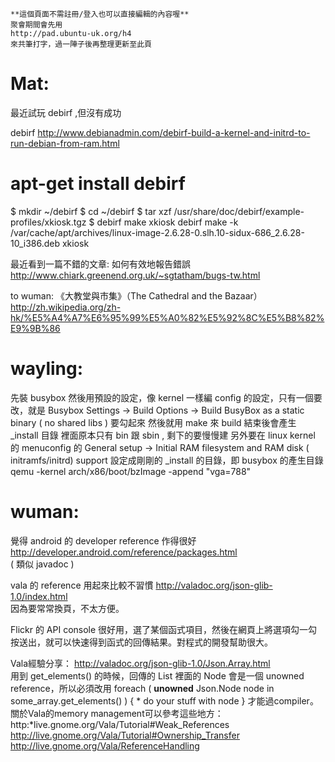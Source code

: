    **這個頁面不需註冊/登入也可以直接編輯的內容喔**
    聚會期間會先用 
    http://pad.ubuntu-uk.org/h4 
    來共筆打字，過一陣子後再整理更新至此頁




# Mat:

最近試玩 debirf ,但沒有成功

debirf
<http://www.debianadmin.com/debirf-build-a-kernel-and-initrd-to-run-debian-from-ram.html>  
# apt-get install debirf
$ mkdir ~/debirf
$ cd ~/debirf
$ tar xzf /usr/share/doc/debirf/example-profiles/xkiosk.tgz
$ debirf make xkiosk
debirf make -k /var/cache/apt/archives/linux-image-2.6.28-0.slh.10-sidux-686_2.6.28-10_i386.deb xkiosk

最近看到一篇不錯的文章:
如何有效地報告錯誤
<http://www.chiark.greenend.org.uk/~sgtatham/bugs-tw.html>  

to wuman:
《大教堂與市集》（The Cathedral and the Bazaar）
<http://zh.wikipedia.org/zh-hk/%E5%A4%A7%E6%95%99%E5%A0%82%E5%92%8C%E5%B8%82%E9%9B%86>  

# wayling:


先裝 busybox
然後用預設的設定，像 kernel 一樣編 config 的設定，只有一個要改，就是
Busybox Settings → Build Options → Build BusyBox as a static binary ( no shared libs ) 要勾起來
然後就用 make 來 build
結束後會產生 _install 目錄
裡面原本只有 bin 跟 sbin , 剩下的要慢慢建
另外要在 linux kernel 的 menuconfig 的
General setup → Initial RAM filesystem and RAM disk ( initramfs/initrd) support
設定成剛剛的 _install 的目錄，即 busybox 的產生目錄
qemu -kernel arch/x86/boot/bzImage -append "vga=788"

# wuman:

覺得 android 的 developer reference 作得很好
<http://developer.android.com/reference/packages.html>  
( 類似 javadoc )

vala 的 reference 用起來比較不習慣
<http://valadoc.org/json-glib-1.0/index.html>  
因為要常常換頁，不太方便。

Flickr 的 API console 很好用，選了某個函式項目，然後在網頁上將選項勾一勾按送出，就可以快速得到函式的回傳結果。對程式的開發幫助很大。

Vala經驗分享：
<http://valadoc.org/json-glib-1.0/Json.Array.html>  
用到 get_elements() 的時候，回傳的 List<Node> 裡面的 Node 會是一個 unowned reference，所以必須改用
foreach ( **unowned** Json.Node node in some_array.get_elements() ) {
    * do your stuff with node
}
才能過compiler。
關於Vala的memory management可以參考這些地方：
http:*live.gnome.org/Vala/Tutorial#Weak_References
<http://live.gnome.org/Vala/Tutorial#Ownership_Transfer>  
<http://live.gnome.org/Vala/ReferenceHandling>  